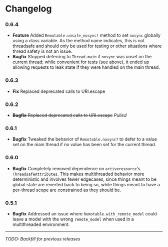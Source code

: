 # Changelog

### 0.6.4
* **Feature** Added `Remotable.unsafe_nosync!` method to set `nosync` globally using a class variable. As the method name indicates, this is not threadsafe and should only be used for testing or other situations where thread safety is not an issue.
* **Bugfix** Stopped deferring to `Thread.main` if `nosync` was unset on the current thread; while convenient for tests (see above), it ended up allowing requests to leak state if they were handled on the main thread.


### 0.6.3
* **Fix** Replaced deprecated calls to URI.escape

### 0.6.2
* ~~**Bugfix** Replaced deprecated calls to URI.escape~~ _Pulled_

### 0.6.1
* **Bugfix** Tweaked the behavior of `Remotable.nosync?` to defer to a value set on the main thread if no value has been set for the current thread.

### 0.6.0
* **Bugfix** Completely removed dependence on `activeresource`'s `ThreadsafeAttributes`. This makes multithreaded behavior more deterministic and involves fewer edgecases, since things meant to be global state are reverted back to being so, while things meant to have a per-thread scope are constrained as they should be.

### 0.5.1
* **Bugfix** Addressed an issue where `Remotable.with_remote_model` could leave a model with the wrong `remote_model` when used in a multithreaded environment.

***

_TODO: Backfill for previous releases_
